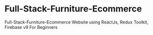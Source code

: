 # Full-Stack-Furniture-Ecommerce
Full-Stack-Furniture-Ecommerce Website using ReactJs, Redux Toolkit, Firebase v9 For Beginners
